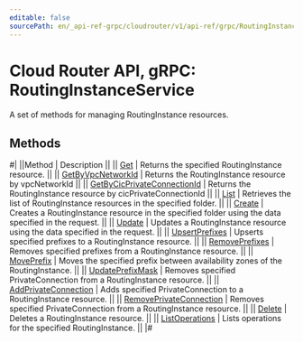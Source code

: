 ```yaml
---
editable: false
sourcePath: en/_api-ref-grpc/cloudrouter/v1/api-ref/grpc/RoutingInstance/index.md
---
```


# Cloud Router API, gRPC: RoutingInstanceService

A set of methods for managing RoutingInstance resources.

## Methods

#|
||Method | Description ||
|| [Get](get.md) | Returns the specified RoutingInstance resource. ||
|| [GetByVpcNetworkId](getByVpcNetworkId.md) | Returns the RoutingInstance resource by vpcNetworkId ||
|| [GetByCicPrivateConnectionId](getByCicPrivateConnectionId.md) | Returns the RoutingInstance resource by cicPrivateConnectionId ||
|| [List](list.md) | Retrieves the list of RoutingInstance resources in the specified folder. ||
|| [Create](create.md) | Creates a RoutingInstance resource in the specified folder using the data specified in the request. ||
|| [Update](update.md) | Updates a RoutingInstance resource using the data specified in the request. ||
|| [UpsertPrefixes](upsertPrefixes.md) | Upserts specified prefixes to a RoutingInstance resource. ||
|| [RemovePrefixes](removePrefixes.md) | Removes specified prefixes from a RoutingInstance resource. ||
|| [MovePrefix](movePrefix.md) | Moves the specified prefix between availability zones of the RoutingInstance. ||
|| [UpdatePrefixMask](updatePrefixMask.md) | Removes specified PrivateConnection from a RoutingInstance resource. ||
|| [AddPrivateConnection](addPrivateConnection.md) | Adds specified PrivateConnection to a RoutingInstance resource. ||
|| [RemovePrivateConnection](removePrivateConnection.md) | Removes specified PrivateConnection from a RoutingInstance resource. ||
|| [Delete](delete.md) | Deletes a RoutingInstance resource. ||
|| [ListOperations](listOperations.md) | Lists operations for the specified RoutingInstance. ||
|#